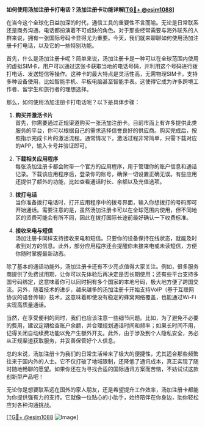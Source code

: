 **如何使用汤加注册卡打电话？汤加注册卡功能详解[[TG💪+ @esim1088](https://t.me/s/esim1088)]**

在当今这个全球化日益加深的时代，通信工具的重要性不言而喻。无论是日常联系还是商务沟通，电话都扮演着不可或缺的角色。对于那些经常需要与海外联系的人群来说，拥有一张国际号码卡显得尤为重要。今天，我们就来聊聊如何使用汤加注册卡打电话，以及它的一些特别功能。

首先，什么是汤加注册卡呢？简单来说，汤加注册卡是一种可以在全球范围内使用的虚拟SIM卡，用户可以通过这张卡获取当地的电话号码，并利用这个号码进行拨打电话、发送短信等操作。这种卡的最大特点是灵活性高，无需物理SIM卡，支持多种设备使用，比如智能手机、平板电脑甚至智能手表。这使得它成为许多跨境工作者、留学生和旅行者的理想选择。

那么，如何使用汤加注册卡打电话呢？以下是具体步骤：

1. **购买并激活卡片**  
   首先，你需要通过正规渠道购买一张汤加注册卡。目前市面上有许多提供此类服务的平台，你可以根据自己的需求选择信誉良好的供应商。购买完成后，按照指示完成卡片的激活流程。通常情况下，激活过程非常简单，只需下载对应的APP，输入卡号并验证即可。

2. **下载相关应用程序**  
   每张汤加注册卡都会附带一个官方的应用程序，用于管理你的账户信息和通话记录。下载该应用程序后，登录你的账号，确保一切设置正确无误。有些应用还提供了额外的功能，比如查看通话时长、余额以及充值选项。

3. **拨打电话**  
   当你准备拨打电话时，打开应用程序中的拨号界面，输入你想拨打的号码即可开始通话。需要注意的是，虽然汤加注册卡可以在全球范围内使用，但不同地区的资费可能会有所不同，因此在拨打国际长途前最好确认一下收费标准。

4. **接收来电与短信**  
   汤加注册卡同样支持接收来电和短信。只要你的设备保持在线状态，就能及时收到对方的信息。此外，部分应用程序还会提醒你未接来电或未读短信，方便你随时掌握最新动态。

除了基本的通话功能外，汤加注册卡还有不少亮点值得大家关注。例如，很多服务商提供了免费试用期，让你可以先体验后再决定是否长期使用；还有些平台支持多国号码绑定，这意味着你可以同时拥有多个国家的本地号码，极大地方便了跨国交流。另外，随着技术的进步，越来越多的汤加注册卡开始支持VoIP（基于互联网协议的语音传输）技术，这意味着即使没有稳定的蜂窝网络覆盖，也能通过Wi-Fi实现高质量通话。

当然，在享受便利的同时，我们也应该注意一些细节问题。比如，为了避免不必要的费用，建议定期检查账户余额，并合理规划通话时间和频率；如果长时间不用，记得关闭自动续费功能以免产生额外开支。此外，由于涉及到个人隐私安全，务必从正规渠道获取服务，并妥善保管好个人信息。

总的来说，汤加注册卡为我们的日常生活带来了极大的便捷性，尤其适合那些频繁往来于国内外的人士。它不仅打破了地域限制，还降低了通讯成本，真正实现了随时随地畅聊的愿望。如果你还在为寻找合适的国际通讯方案而苦恼，不妨试试这款创新型产品吧！

无论你是想要联系远在国外的家人朋友，还是希望提升工作效率，汤加注册卡都能为你提供强有力的支持。它就像一位贴心的小助手，始终陪伴在你身边，助你轻松应对各种沟通挑战。

[[TG💪+ @esim1088](https://t.me/s/esim1088) ![Image](https://i.postimg.cc/4NQfJmqS/Snipaste-2025-05-13-00-14-12.png)]